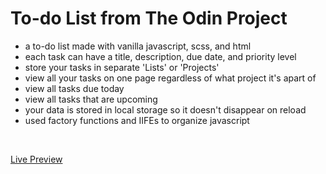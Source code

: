 # To-do List from The Odin Project
- a to-do list made with vanilla javascript, scss, and html
- each task can have a title, description, due date, and priority level
- store your tasks in separate 'Lists' or 'Projects'
- view all your tasks on one page regardless of what project it's apart of
- view all tasks due today
- view all tasks that are upcoming
- your data is stored in local storage so it doesn't disappear on reload
- used factory functions and IIFEs to organize javascript
<br>

[Live Preview](https://todo-listz.netlify.app)
